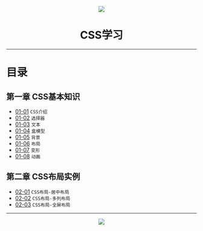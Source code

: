 <p align="center"><img src="http://pic2.orsoon.com/2016/1108/20161108044419740.png" /></p>

<h1 align="center">CSS学习</h1>

---

# 目录
## 第一章 CSS基本知识

* [01-01](https://github.com/TYRMars/CSSLearn/tree/master/01-01) `CSS介绍`
* [01-02](https://github.com/TYRMars/CSSLearn/tree/master/01-02) `选择器`
* [01-03](https://github.com/TYRMars/CSSLearn/tree/master/01-03) `文本`
* [01-04](https://github.com/TYRMars/CSSLearn/tree/master/01-04) `盒模型`
* [01-05](https://github.com/TYRMars/CSSLearn/tree/master/01-05) `背景`
* [01-06](https://github.com/TYRMars/CSSLearn/tree/master/01-06) `布局`
* [01-07](https://github.com/TYRMars/CSSLearn/tree/master/01-07) `变形`
* [01-08](https://github.com/TYRMars/CSSLearn/tree/master/01-08) `动画`

## 第二章 CSS布局实例

* [02-01](https://github.com/TYRMars/CSSLearn/tree/master/02-01) `CSS布局-居中布局`
* [02-02](https://github.com/TYRMars/CSSLearn/tree/master/02-02) `CSS布局-多列布局`
* [02-03](https://github.com/TYRMars/CSSLearn/tree/master/02-03) `CSS布局-全屏布局`

---

<p align="center"><img src="http://static.open-open.com/lib/uploadImg/20160531/20160531144659_234.jpg" /></p>

